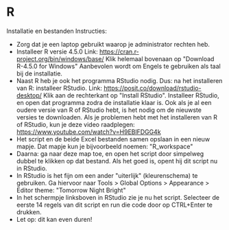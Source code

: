 # R

Installatie en bestanden
Instructies:
- Zorg dat je een laptop gebruikt waarop je administrator rechten heb.
- Installeer R versie 4.5.0
                Link: https://cran.r-project.org/bin/windows/base/
                Klik helemaal bovenaan op "Download R-4.5.0 for Windows"
                Aanbevolen wordt om Engels te gebruiken als taal bij de installatie.
- Naast R heb je ook het programma RStudio nodig. Dus: na het installeren van R: installeer RStudio. 
                Link: https://posit.co/download/rstudio-desktop/
                Klik aan de rechterkant op "Install RStudio".
                Installeer RStudio, en open dat programma zodra de installatie klaar is. 
                Ook als je al een oudere versie van R of RStudio hebt, is het nodig om de nieuwste versies te downloaden.
                Als je problemen hebt met het installeren van R of RStudio, kun je deze video raadplegen: https://www.youtube.com/watch?v=H9EBlFDGG4k
- Het script en de beide Excel bestanden samen opslaan in een nieuw mapje. Dat mapje kun je bijvoorbeeld noemen: "R_workspace"
- Daarna: ga naar deze map toe, en open het script door simpelweg dubbel te klikken op dat bestand. Als het goed is, opent hij dit script nu in RStudio.
- In RStudio is het fijn om een ander "uiterlijk" (kleurenschema) te gebruiken. Ga hiervoor naar Tools > Global Options > Appearance > Editor theme: "Tomorrow Night Bright"
- In het schermpje linksboven in RStudio zie je nu het script. Selecteer de eerste 14 regels van dit script en run die code door op CTRL+Enter te drukken.
- Let op: dit kan even duren!

